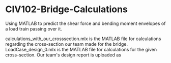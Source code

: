 # CIV102-Bridge-Calculations
Using MATLAB to predict the shear force and bending moment envelopes of a load train passing over it.

calculations_with_our_crosssection.mlx is the MATLAB file for calculations regarding the cross-section our team made for the bridge. LoadCase_design_0.mlx is the MATLAB file for calculations for the given cross-section. Our team's design report is uploaded as 

